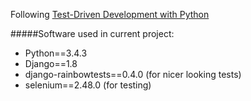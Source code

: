 Following [Test-Driven Development with Python](http://shop.oreilly.com/product/0636920029533.do)

#####Software used in current project:
* Python==3.4.3
* Django==1.8
* django-rainbowtests==0.4.0 (for nicer looking tests)
* selenium==2.48.0 (for testing)